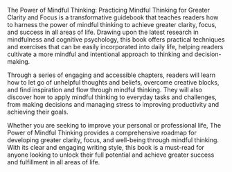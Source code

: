 The Power of Mindful Thinking: Practicing Mindful Thinking for Greater Clarity and Focus is a transformative guidebook that teaches readers how to harness the power of mindful thinking to achieve greater clarity, focus, and success in all areas of life. Drawing upon the latest research in mindfulness and cognitive psychology, this book offers practical techniques and exercises that can be easily incorporated into daily life, helping readers cultivate a more mindful and intentional approach to thinking and decision-making.

Through a series of engaging and accessible chapters, readers will learn how to let go of unhelpful thoughts and beliefs, overcome creative blocks, and find inspiration and flow through mindful thinking. They will also discover how to apply mindful thinking to everyday tasks and challenges, from making decisions and managing stress to improving productivity and achieving their goals.

Whether you are seeking to improve your personal or professional life, The Power of Mindful Thinking provides a comprehensive roadmap for developing greater clarity, focus, and well-being through mindful thinking. With its clear and engaging writing style, this book is a must-read for anyone looking to unlock their full potential and achieve greater success and fulfillment in all areas of life.
